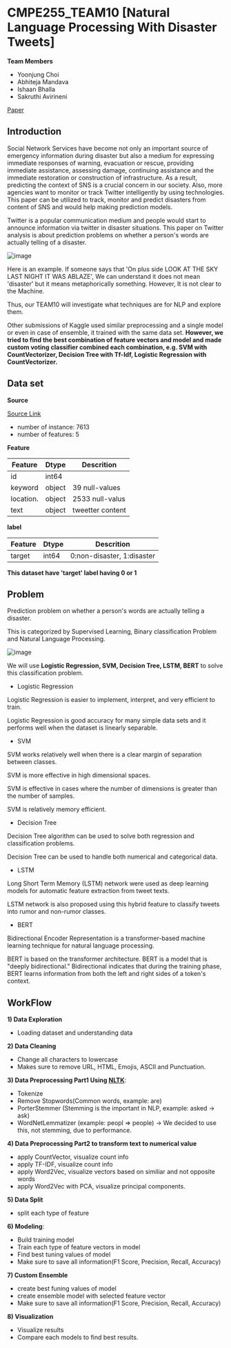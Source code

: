 # CMPE255_TEAM10 [Natural Language Processing With Disaster Tweets]

**Team Members**

* Yoonjung Choi
* Abhiteja Mandava
* Ishaan Bhalla
* Sakruthi Avirineni

[Paper](https://www.overleaf.com/read/gnxxgdkfggzs)

## Introduction
Social Network Services have become not only an important source of emergency information during disaster but also a medium for expressing immediate responses of warning, evacuation or rescue, providing immediate assistance, assessing damage, continuing assistance and the immediate restoration or construction of infrastructure. As a result, predicting the context of SNS is a crucial concern in our society. Also, more agencies want to monitor or track Twitter intelligently by using technologies. This paper can be utilized to track, monitor and predict disasters from content of SNS and would help making prediction models.

Twitter is a popular communication medium and people would start to announce information via twitter in disaster situations. This paper on Twitter analysis is about prediction problems on whether a person's words are actually telling of a disaster.


![image](https://storage.googleapis.com/kaggle-media/competitions/tweet_screenshot.png)

Here is an example.
If someone says that 'On plus side LOOK AT THE SKY LAST NIGHT IT WAS ABLAZE', We can understand it does not mean 'disaster' but it means metaphorically something. However, It is not clear to the Machine. 

Thus, our TEAM10 will investigate what techniques are for NLP and explore them. 

Other submissions of Kaggle used similar preprocessing and a single model or even in case of ensemble, it trained with the same data set.
**However, we tried to find the best combination of feature vectors and model and made custom voting classifier combined each combination, e.g. SVM with CountVectorizer, Decision Tree with Tf-Idf, Logistic Regression with CountVectorizer.**


## Data set
**Source**

[Source Link](https://www.kaggle.com/competitions/nlp-getting-started/data)

* number of instance: 7613
* number of features: 5

**Feature**

| Feature   |  Dtype | Descrition                  |
|-----------|--------|-----------------------------|
| id        | int64  |                             |
| keyword   | object | 39 null-values              |
| location. | object | 2533 null-valus             |
| text      | object | tweetter content            |

**label**

| Feature   |  Dtype | Descrition                  |
|-----------|--------|-----------------------------|
| target    | int64  | 0:non-disaster, 1:disaster  |

**This dataset have 'target' label having 0 or 1**

## Problem
Prediction problem on whether a person's words are actually telling a disaster.

This is categorized by Supervised Learning, Binary classification Problem and Natural Language Processing.

![image](https://user-images.githubusercontent.com/20979517/164575693-d0ee93c4-d68e-4697-a108-d616754b6eed.png)


We will use **Logistic Regression, SVM, Decision Tree, LSTM, BERT** to solve this classification problem.

* Logistic Regression

Logistic Regression is easier to implement, interpret, and very efficient to train.	

Logistic Regression is good accuracy for many simple data sets and it performs well when the dataset is linearly separable.

* SVM
 
SVM works relatively well when there is a clear margin of separation between classes.

SVM is more effective in high dimensional spaces.

SVM is effective in cases where the number of dimensions is greater than the number of samples.

SVM is relatively memory efficient.

* Decision Tree

Decision Tree algorithm can be used to solve both regression and classification problems.

Decision Tree can be used to handle both numerical and categorical data.

* LSTM 

Long Short Term Memory (LSTM) network were used as deep learning models for automatic feature extraction from tweet texts.

LSTM network is also proposed using this hybrid feature to classify tweets into rumor and non-rumor classes.

* BERT 

Bidirectional Encoder Representation is a transformer-based machine learning technique for natural language processing.

BERT is based on the transformer architecture. BERT is a model that is "deeply bidirectional." Bidirectional indicates that during the training phase, BERT learns information from both the left and right sides of a token's context.


## WorkFlow

**1) Data Exploration**
* Loading dataset and understanding data

**2) Data Cleaning**
* Change all characters to lowercase
* Makes sure to remove URL, HTML, Emojis, ASCII and Punctuation. 

**3) Data Preprocessing Part1 Using [NLTK](https://www.nltk.org/index.html)**:
* Tokenize
* Remove Stopwords(Common words, example: are)
* PorterStemmer (Stemming is the important in NLP, example: asked -> ask)
* WordNetLemmatizer (example: peopl => people) -> We decided to use this, not stemming, due to performance.

**4) Data Preprocessing Part2 to transform text to numerical value**
* apply CountVector, visualize count info
* apply TF-IDF, visualize count info
* apply Word2Vec, visualize vectors based on similiar and not opposite words
* apply Word2Vec with PCA, visualize principal components.

**5) Data Split**
* split each type of feature

**6) Modeling**:
* Build training model
* Train each type of feature vectors in model
* Find best tuning values of model
* Make sure to save all information(F1 Score, Precision, Recall, Accuracy)

**7) Custom Ensemble**
* create best funing values of model
* create ensemble model with selected feature vector
* Make sure to save all information(F1 Score, Precision, Recall, Accuracy)

**8) Visualization**
* Visualize results
* Compare each models to find best results.
